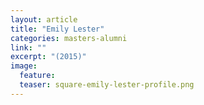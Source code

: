 ```yaml
---
layout: article
title: "Emily Lester"
categories: masters-alumni
link: ""
excerpt: "(2015)"
image:
  feature: 
  teaser: square-emily-lester-profile.png
---
```

